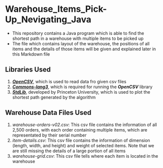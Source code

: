 # Warehouse_Items_Pick-Up_Nevigating_Java
* This repository contains a Java program which is able to find the shortest path in a warehouse with multiple items to be picked up
* The file which contains layout of the warehouse, the positions of all items and the details of those items will be given and explained later in this Markdown file

## Libraries Used 
1. [**_OpenCSV_**](http://opencsv.sourceforge.net), which is used to read data fro given csv files
2. [**_Commons-lang3_**](https://commons.apache.org/proper/commons-lang/), which is required for running the **_OpenCSV_** library
3. [**_StdLib_**](https://introcs.cs.princeton.edu/java/stdlib/StdDraw.java.html), developed by Princeton University, which is used to plot the shortest path generated by the algorithm

## Warehouse Data Files Used
1. _warehouse-orders-v02.csv_: This csv file contains the information of all 2,500 orders, with each order containing multiple items, which are representated by their serial number
2. _item-details.csv_: This csv file contains the information of dimension (length, width, and height) and weight of selected items. Note that we are still missing the details of a large portion of all items
3. _warehouse-grid.csv_: This csv file tells where each item is located in the warehouse





